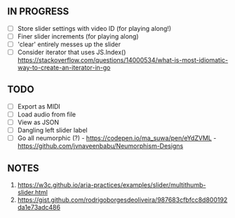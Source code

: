 ## IN PROGRESS

- [ ] Store slider settings with video ID (for playing along!)
- [ ] Finer slider increments (for playing along)
- [ ] 'clear' entirely messes up the slider
- [ ] Consider iterator that uses JS.Index()
      https://stackoverflow.com/questions/14000534/what-is-most-idiomatic-way-to-create-an-iterator-in-go

## TODO

- [ ] Export as MIDI
- [ ] Load audio from file
- [ ] View as JSON
- [ ] Dangling left slider label
- [ ] Go all neumorphic (?)
      - https://codepen.io/ma_suwa/pen/eYdZVML
      - https://github.com/jvnaveenbabu/Neumorphism-Designs

## NOTES

1. https://w3c.github.io/aria-practices/examples/slider/multithumb-slider.html
2. https://gist.github.com/rodrigoborgesdeoliveira/987683cfbfcc8d800192da1e73adc486

